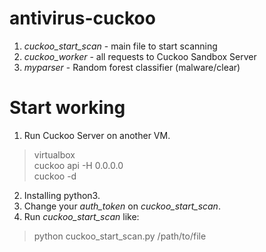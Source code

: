# antivirus-cuckoo

1. *cuckoo_start_scan* - main file to start scanning
2. *cuckoo_worker* - all requests to Cuckoo Sandbox Server
3. *myparser* - Random forest classifier (malware/clear)

# Start working

1. Run Cuckoo Server on another VM.

> virtualbox  
> cuckoo api -H 0.0.0.0  
> cuckoo -d  

2. Installing python3.
3. Change your *auth_token* on *cuckoo_start_scan*.
4. Run *cuckoo_start_scan* like:

> python cuckoo_start_scan.py /path/to/file <ip> <port>
